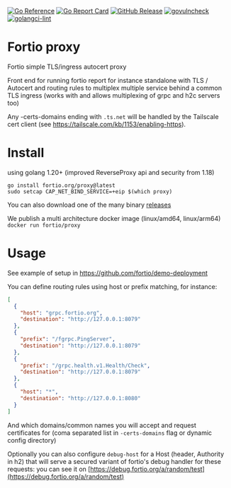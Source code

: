 [![Go Reference](https://pkg.go.dev/badge/fortio.org/proxy.svg)](https://pkg.go.dev/fortio.org/proxy)
[![Go Report Card](https://goreportcard.com/badge/fortio.org/proxy)](https://goreportcard.com/report/fortio.org/proxy)
[![GitHub Release](https://img.shields.io/github/release/fortio/proxy.svg?style=flat)](https://github.com/fortio/proxy/releases/)
[![govulncheck](https://img.shields.io/badge/govulncheck-No%20vulnerabilities-success)](https://github.com/fortio/proxy/actions/workflows/gochecks.yml)
[![golangci-lint](https://img.shields.io/badge/golangci%20lint-No%20issue-success)](https://github.com/fortio/proxy/actions/workflows/gochecks.yml)


# Fortio proxy

Fortio simple TLS/ingress autocert proxy

Front end for running fortio report for instance standalone with TLS / Autocert and routing rules to multiplex multiple service behind a common TLS ingress (works with and allows multiplexing of grpc and h2c servers too)

Any -certs-domains ending with `.ts.net` will be handled by the Tailscale cert client (see https://tailscale.com/kb/1153/enabling-https).

# Install

using golang 1.20+ (improved ReverseProxy api and security from 1.18)

```shell
go install fortio.org/proxy@latest
sudo setcap CAP_NET_BIND_SERVICE=+eip $(which proxy)
```

You can also download one of the many binary [releases](https://github.com/fortio/proxy/releases)

We publish a multi architecture docker image (linux/amd64, linux/arm64) `docker run fortio/proxy`

# Usage

See example of setup in https://github.com/fortio/demo-deployment

You can define routing rules using host or prefix matching, for instance:

```json
[
  {
    "host": "grpc.fortio.org",
    "destination": "http://127.0.0.1:8079"
  },
  {
    "prefix": "/fgrpc.PingServer",
    "destination": "http://127.0.0.1:8079"
  },
  {
    "prefix": "/grpc.health.v1.Health/Check",
    "destination": "http://127.0.0.1:8079"
  },
  {
    "host": "*",
    "destination": "http://127.0.0.1:8080"
  }
]
```

And which domains/common names you will accept and request certificates for (coma separated list in `-certs-domains` flag or dynamic config directory)

Optionally you can also configure `debug-host` for a Host (header, Authority in h2) that will serve a secured variant of fortio's debug handler for these requests: you can see it on [https://debug.fortio.org/a/random/test](https://debug.fortio.org/a/random/test)

